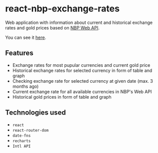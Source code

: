 # react-nbp-exchange-rates
Web application with information about current and historical exchange rates and gold prices based on [NBP Web API](https://api.nbp.pl/).

You can see it [here](https://csb-ofsse.netlify.app/).

## Features
* Exchange rates for most pupular currencies and current gold price
* Historical exchange rates for selected currency in form of table and graph
* Checking exchange rate for selected currency at given date (max. 3 months ago)
* Current exchange rate for all available currencies in NBP's Web API
* Historical gold prices in form of table and graph

## Technologies used
* `react`
* `react-router-dom`
* `date-fns`
* `recharts`
* `Intl API`
